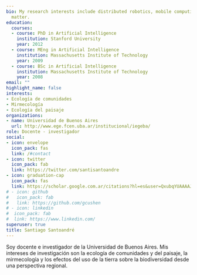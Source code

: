 ```yaml
---
bio: My research interests include distributed robotics, mobile computing and programmable
  matter.
education:
  courses:
  - course: PhD in Artificial Intelligence
    institution: Stanford University
    year: 2012
  - course: MEng in Artificial Intelligence
    institution: Massachusetts Institute of Technology
    year: 2009
  - course: BSc in Artificial Intelligence
    institution: Massachusetts Institute of Technology
    year: 2008
email: ""
highlight_name: false
interests:
- Ecología de comunidades
- Mirmecología
- Ecología del paisaje
organizations:
- name: Universidad de Buenos Aires
  url: http://www.ege.fcen.uba.ar/institucional/iegeba/
role: Docente - investigador
social:
- icon: envelope
  icon_pack: fas
  link: /#contact
- icon: twitter
  icon_pack: fab
  link: https://twitter.com/santisantoandre
- icon: graduation-cap
  icon_pack: fas
  link: https://scholar.google.com.ar/citations?hl=es&user=QxubqYUAAAAJ
# - icon: github
#   icon_pack: fab
#   link: https://github.com/gcushen
# - icon: linkedin
#  icon_pack: fab
#  link: https://www.linkedin.com/
superuser: true
title: Santiago Santoandré
---
```


Soy docente e investigador de la Universidad de Buenos Aires. Mis intereses de investigación son la ecología de comunidades y del paisaje, la mirmecología y los efectos del uso de la tierra sobre la biodiversidad desde una perspectiva regional.

